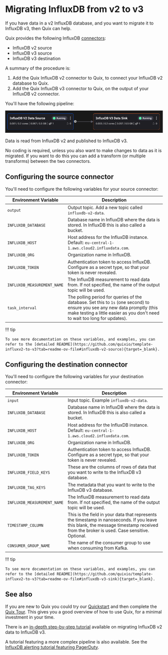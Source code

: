 # Migrating InfluxDB from v2 to v3

If you have data in a v2 InfluxDB database, and you want to migrate it to InfluxDB v3, then Quix can help.

Quix provides the following InfluxDB [connectors](../../../connectors/index.md):

* InfluxDB v2 source
* InfluxDB v3 source
* InfluxDB v3 destination

A summary of the procedure is:

1. Add the Quix InfluxDB v2 connector to Quix, to connect your InfluxDB v2 database to Quix.
2. Add the Quix InfluxDB v3 connector to Quix, on the output of your InfluxDB v2 connector.

You'll have the following pipeline:

![Migration pipeline](../../../tutorials/influxdb-migration/images/influxdb-migration-pipeline.png)

Data is read from InfluxDB v2 and published to InfluxDB v3. 

No coding is required, unless you also want to make changes to data as it is migrated. If you want to do this you can add a transform (or multiple transforms) between the two connectors.

## Configuring the source connector

You'll need to configure the following variables for your source connector:

| Environment Variable | Description|
|---|---|
| `output` | Output topic. Add a new topic called `influxdb-v2-data`. |
| `INFLUXDB_DATABASE` | Database name in InfluxDB where the data is stored. In InfluxDB this is also called a bucket. |
| `INFLUXDB_HOST` | Host address for the InfluxDB instance. Default: `eu-central-1-1.aws.cloud2.influxdata.com`. |
| `INFLUXDB_ORG` | Organization name in InfluxDB. |
| `INFLUXDB_TOKEN` | Authentication token to access InfluxDB. Configure as a secret type, so that your token is never revealed. |
| `INFLUXDB_MEASUREMENT_NAME` | The InfluxDB measurement to read data from. If not specified, the name of the output topic will be used. |
| `task_interval` | The polling period for queries of the database. Set this to `1s` (one second) to ensure you see any new data promptly (this make testing a little easier as you don't need to wait too long for updates). |

!!! tip

    To see more documentation on these variables, and examples, you can refer to the [detailed README](https://github.com/quixio/template-influxv2-to-v3?tab=readme-ov-file#influxdb-v2-source){target=_blank}.

## Configuring the destination connector

You'll need to configure the following variables for your destination connector:

| Environment Variable | Description|
|---|---|
| `input` | Input topic. Example `influxdb-v2-data`. |
| `INFLUXDB_DATABASE` | Database name in InfluxDB where the data is stored. In InfluxDB this is also called a bucket. |
| `INFLUXDB_HOST` | Host address for the InfluxDB instance. Default: `eu-central-1-1.aws.cloud2.influxdata.com`. |
| `INFLUXDB_ORG` | Organization name in InfluxDB. |
| `INFLUXDB_TOKEN` | Authentication token to access InfluxDB. Configure as a secret type, so that your token is never revealed. |
| `INFLUXDB_FIELD_KEYS` | These are the columns of rows of data that you want to write to the InfluxDB v3 database. |
| `INFLUXDB_TAG_KEYS` | The metadata that you want to write to the InfluxDB v3 database. |
| `INFLUXDB_MEASUREMENT_NAME` | The InfluxDB measurement to read data from. If not specified, the name of the output topic will be used. |
| `TIMESTAMP_COLUMN` | This is the field in your data that represents the timestamp in nanoseconds. If you leave this blank, the message timestamp received from the broker is used. Case sensitive. Optional. |
| `CONSUMER_GROUP_NAME` | The name of the consumer group to use when consuming from Kafka. |


!!! tip

    To see more documentation on these variables, and examples, you can refer to the [detailed README](https://github.com/quixio/template-influxv2-to-v3?tab=readme-ov-file#influxdb-v3-sink){target=_blank}.

## See also

If you are new to Quix you could try our [Quickstart](../../../get-started/quickstart.md) and then complete the [Quix Tour](../../../get-started/quixtour/overview.md). This gives you a good overview of how to use Quix, for a minimal investment in your time.

There is an [in-depth step-by-step tutorial](../../../tutorials/influxdb-migration/overview.md) available on migrating InfluxDB v2 data to InfluxDB v3.

A tutorial featuring a more complex pipeline is also available. See the [InfluxDB alerting tutorial featuring PagerDuty](../../../tutorials/influxdb-alerting/overview.md).
